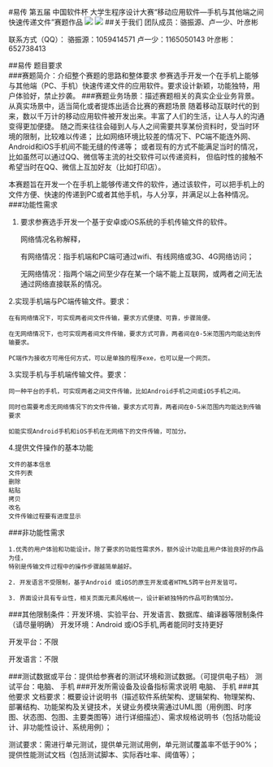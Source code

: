 #易传
第五届 中国软件杯 大学生程序设计大赛“移动应用软件—手机与其他端之间快速传递文件”赛题作品
![](http://i.imgur.com/wjtoIsE.png)   ![](http://i.imgur.com/yY0DrYu.png) 
##关于我们
团队成员：骆振源、卢一少、叶彦彬

联系方式（QQ）：
	骆振源：1059414571
	卢一少：1165050143
	叶彦彬：652738413

##易传 题目要求  
###赛题简介：介绍整个赛题的思路和整体要求
参赛选手开发一个在手机上能够与其他端（PC、手机）快速传递文件的应用软件。要求设计新颖，功能独特，用户体验好，禁止抄袭。
###赛题业务场景：描述赛题相关的真实企业业务背景。从真实场景中，适当简化或者提炼出适合比赛的赛题场景
 随着移动互联时代的到来，数以千万计的移动应用软件被开发出来。丰富了人们的生活，让人与人的沟通变得更加便捷。
 随之而来往往会碰到人与人之间需要共享某份资料时，受当时环境的限制，比较难以传递；
 比如网络环境比较差的情况下、PC端不能连外网、Android和iOS手机间不能无缝的传递等；
 或者现有的方式不能满足当时的情况，比如虽然可以通过QQ、微信等主流的社交软件可以传递资料，
 但临时性的接触不希望当时在QQ、微信上互加好友（比如打印店）。

本赛题旨在开发一个在手机上能够传递文件的软件，通过该软件，可以把手机上的文件方便、快速的传递到PC或者其他手机，与人分享，并满足以上各种情况。
###功能性需求

1. 要求参赛选手开发一个基于安卓或iOS系统的手机传输文件的软件。

	网络情况名称解释，

	有网络情况：指手机端和PC端可通过wifi、有线网络或3G、4G网络访问；

	无网络情况：指两个端之间至少存在某一个端不能上互联网，或两者之间无法通过网络直接联系的情况。

2.实现手机端与PC端传输文件。要求：

	在有网络情况下，可实现两者间文件传输，要求方式便捷、可靠，步骤简便。

	在无网络情况下，也可实现两者间文件传输，要求方式可靠，两者间在0-5米范围内均能达到传输要求。

	PC端作为接收方可用任何方式，可以是单独的程序exe，也可以是一个网页。
3.实现手机与手机端传输文件。要求：

	同一种平台的手机，可实现两者之间文件传输，比如Android手机之间或iOS手机之间。

	同时也需要考虑无网络情况下的文件传输，要求方式可靠，两者间在0-5米范围内均能达到传输要求

	如能实现Android手机和iOS手机在无网络下的文件传输，可加分。
4.提供文件操作的基本功能

	文件的基本信息
	文件列表
	删除
	粘贴
	拷贝 
	改名
	文件传输过程要有进度显示 
###非功能性需求
 	
	1.优秀的用户体验和功能设计。除了要求的功能性需求外，额外设计功能且用户体验良好的作品为佳，
	特别是传输文件过程中的操作步骤越简单越好。

	2. 开发语言不受限制，基于Android 或iOS的原生开发或者HTML5跨平台开发皆可。
	
	3. 界面设计具有专业性，相关页面元素风格统一，设计新颖独特的作品可酌情加分。

###其他限制条件：开发环境、实验平台、开发语言、数据库、编译器等限制条件（请尽量明确）
开发环境：Android 或iOS手机,两者能同时支持更好

开发平台：不限

开发语言：不限

###测试数据或平台：提供给参赛者的测试环境和测试数据。（可提供电子档）
 测试平台：电脑、  手机
###开发所需设备及设备指标需求说明
电脑、  手机
###其他要求
 文档要求：概要设计说明书（描述软件系统架构、逻辑架构、物理架构、部署结构、功能架构及关键技术，关键业务模块需通过UML图（用例图、时序图、状态图、包图、主要类图等）进行详细描述）、需求规格说明书（包括功能设计、非功能性设计、系统用例）；

测试要求：需进行单元测试，提供单元测试用例，单元测试覆盖率不低于90%；提供性能测试文档（包括测试脚本、实际吞吐率、阈值等）；

